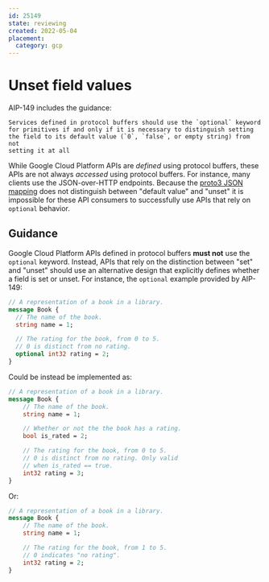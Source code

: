 ```yaml
---
id: 25149
state: reviewing
created: 2022-05-04
placement:
  category: gcp
---
```


# Unset field values

AIP-149 includes the guidance:

    Services defined in protocol buffers should use the `optional` keyword
    for primitives if and only if it is necessary to distinguish setting
    the field to its default value (`0`, `false`, or empty string) from not
    setting it at all

While Google Cloud Platform APIs are *defined* using protocol buffers, these
APIs are not always *accessed* using protocol buffers. For
instance, many clients use the JSON-over-HTTP endpoints. Because the [proto3
JSON mapping](https://developers.google.com/protocol-buffers/docs/proto3#json)
does not distinguish between "default value" and "unset" it is
impossible for these API consumers to successfully use APIs that rely on
`optional` behavior.

## Guidance

Google Cloud Platform APIs defined in protocol buffers **must not** use the
`optional` keyword. Instead, APIs that rely on the distinction between "set"
and "unset" should use an alternative design that explicitly defines whether
a field is set or unset. For instance, the `optional` example provided by
AIP-149:

```proto
// A representation of a book in a library.
message Book {
  // The name of the book.
  string name = 1;

  // The rating for the book, from 0 to 5.
  // 0 is distinct from no rating.
  optional int32 rating = 2;
}
```

Could be instead be implemented as:

```proto
// A representation of a book in a library.
message Book {
    // The name of the book.
    string name = 1;

    // Whether or not the the book has a rating.
    bool is_rated = 2;

    // The rating for the book, from 0 to 5.
    // 0 is distinct from no rating. Only valid
    // when is_rated == true.
    int32 rating = 3;
}
```

Or:

```proto
// A representation of a book in a library.
message Book {
    // The name of the book.
    string name = 1;

    // The rating for the book, from 1 to 5.
    // 0 indicates "no rating".
    int32 rating = 2;
}
```
